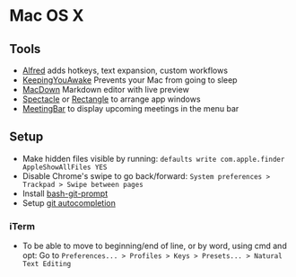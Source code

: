 # Mac OS X

## Tools

- [Alfred](https://www.alfredapp.com) adds hotkeys, text expansion, custom workflows
- [KeepingYouAwake](https://keepingyouawake.app) Prevents your Mac from going to sleep
- [MacDown](http://macdown.uranusjr.com/) Markdown editor with live preview
- [Spectacle](https://www.spectacleapp.com) or [Rectangle](https://rectangleapp.com) to arrange app windows
- [MeetingBar](https://meetingbar.onrender.com) to display upcoming meetings in the menu bar

## Setup

- Make hidden files visible by running: `defaults write com.apple.finder AppleShowAllFiles YES`
- Disable Chrome's swipe to go back/forward: `System preferences > Trackpad > Swipe between pages`
- Install [bash-git-prompt](https://github.com/magicmonty/bash-git-prompt)
- Setup [git autocompletion](https://gist.github.com/johngibb/972430)

### iTerm

- To be able to move to beginning/end of line, or by word, using cmd and opt: Go to `Preferences... > Profiles > Keys > Presets... > Natural Text Editing`
